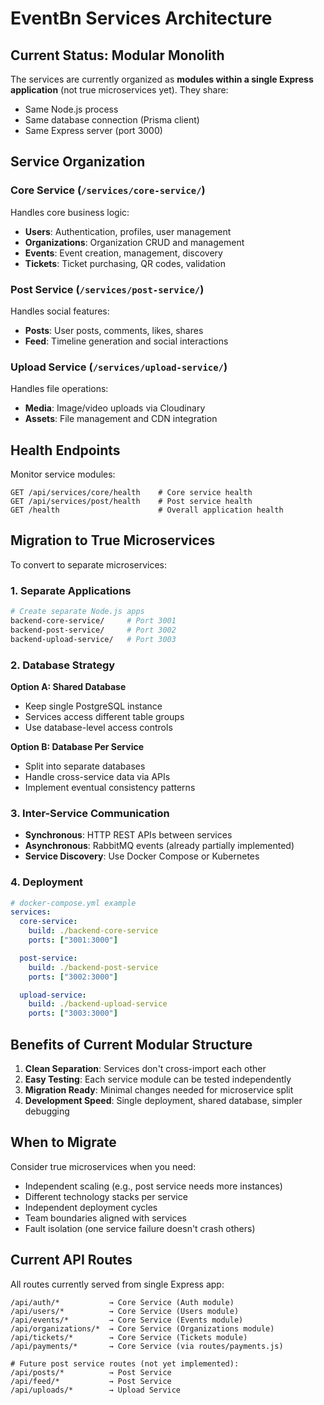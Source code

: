 # EventBn Services Architecture

## Current Status: Modular Monolith

The services are currently organized as **modules within a single Express application** (not true microservices yet). They share:

- Same Node.js process
- Same database connection (Prisma client)
- Same Express server (port 3000)

## Service Organization

### Core Service (`/services/core-service/`)

Handles core business logic:

- **Users**: Authentication, profiles, user management
- **Organizations**: Organization CRUD and management
- **Events**: Event creation, management, discovery
- **Tickets**: Ticket purchasing, QR codes, validation

### Post Service (`/services/post-service/`)

Handles social features:

- **Posts**: User posts, comments, likes, shares
- **Feed**: Timeline generation and social interactions

### Upload Service (`/services/upload-service/`)

Handles file operations:

- **Media**: Image/video uploads via Cloudinary
- **Assets**: File management and CDN integration

## Health Endpoints

Monitor service modules:

```
GET /api/services/core/health    # Core service health
GET /api/services/post/health    # Post service health
GET /health                      # Overall application health
```

## Migration to True Microservices

To convert to separate microservices:

### 1. Separate Applications

```bash
# Create separate Node.js apps
backend-core-service/     # Port 3001
backend-post-service/     # Port 3002
backend-upload-service/   # Port 3003
```

### 2. Database Strategy

**Option A: Shared Database**

- Keep single PostgreSQL instance
- Services access different table groups
- Use database-level access controls

**Option B: Database Per Service**

- Split into separate databases
- Handle cross-service data via APIs
- Implement eventual consistency patterns

### 3. Inter-Service Communication

- **Synchronous**: HTTP REST APIs between services
- **Asynchronous**: RabbitMQ events (already partially implemented)
- **Service Discovery**: Use Docker Compose or Kubernetes

### 4. Deployment

```yaml
# docker-compose.yml example
services:
  core-service:
    build: ./backend-core-service
    ports: ["3001:3000"]

  post-service:
    build: ./backend-post-service
    ports: ["3002:3000"]

  upload-service:
    build: ./backend-upload-service
    ports: ["3003:3000"]
```

## Benefits of Current Modular Structure

1. **Clean Separation**: Services don't cross-import each other
2. **Easy Testing**: Each service module can be tested independently
3. **Migration Ready**: Minimal changes needed for microservice split
4. **Development Speed**: Single deployment, shared database, simpler debugging

## When to Migrate

Consider true microservices when you need:

- Independent scaling (e.g., post service needs more instances)
- Different technology stacks per service
- Independent deployment cycles
- Team boundaries aligned with services
- Fault isolation (one service failure doesn't crash others)

## Current API Routes

All routes currently served from single Express app:

```
/api/auth/*           → Core Service (Auth module)
/api/users/*          → Core Service (Users module)
/api/events/*         → Core Service (Events module)
/api/organizations/*  → Core Service (Organizations module)
/api/tickets/*        → Core Service (Tickets module)
/api/payments/*       → Core Service (via routes/payments.js)

# Future post service routes (not yet implemented):
/api/posts/*          → Post Service
/api/feed/*           → Post Service
/api/uploads/*        → Upload Service
```
